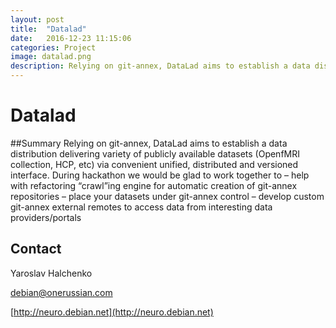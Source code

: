 ```yaml
---
layout: post
title:  "Datalad"
date:   2016-12-23 11:15:06
categories: Project
image: datalad.png
description: Relying on git-annex, DataLad aims to establish a data distribution delivering variety of publicly available datasets (OpenfMRI collection, HCP, etc) via convenient unified,
---
```

# Datalad

##Summary
Relying on git-annex, DataLad aims to establish a data distribution delivering variety of publicly available datasets (OpenfMRI collection, HCP, etc) via convenient unified, distributed and versioned interface. During hackathon we would be glad to work together to – help with refactoring “crawl”ing engine for automatic creation of git-annex repositories – place your datasets under git-annex control – develop custom git-annex external remotes to access data from interesting data providers/portals

## Contact
Yaroslav Halchenko

[debian@onerussian.com](mailto:debian@onerussian.com)

[http://neuro.debian.net](http://neuro.debian.net)
